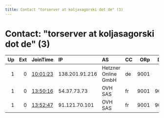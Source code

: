 ```yaml
---
title: Contact "torserver at koljasagorski dot de" (3)
---
```


# Contact: "torserver at koljasagorski dot de" (3)

|   Up |   Ext | JoinTime                                                                                            | IP             | AS                  | CC   |   ORp |   Dirp | OS    | Version   | Nickname   |   eFamMembers |
|-----:|------:|:----------------------------------------------------------------------------------------------------|:---------------|:--------------------|:-----|------:|-------:|:------|:----------|:-----------|--------------:|
|    1 |     0 | [10:01:23](https://metrics.torproject.org/rs.html#details/36042810E1030AA45C430F2A44073B02735A3DEA) | 138.201.91.216 | Hetzner Online GmbH | de   |  9001 |      0 | Linux | 0.2.9.14  | tor3       |             1 |
|    1 |     0 | [13:50:16](https://metrics.torproject.org/rs.html#details/4FA1318B4F2A4EA67CC0E21419BECC92D5521D0D) | 54.37.73.73    | OVH SAS             | fr   |  9001 |   9030 | Linux | 0.2.9.14  | tornode6   |             1 |
|    1 |     0 | [13:52:47](https://metrics.torproject.org/rs.html#details/D2C4E343C68D2F42E104AD4C3099F430AF09637E) | 91.121.70.101  | OVH SAS             | fr   |  9001 |   9030 | Linux | 0.2.9.15  | tornode7   |             1 |
